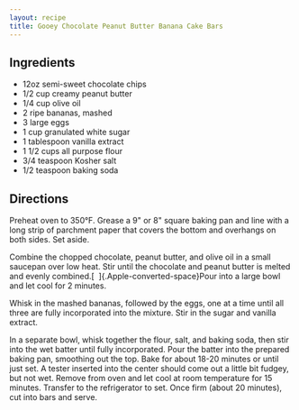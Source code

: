 ```yaml
---
layout: recipe
title: Gooey Chocolate Peanut Butter Banana Cake Bars
---
```


## Ingredients

* 12oz semi-sweet chocolate chips
* 1/2 cup creamy peanut butter
* 1/4 cup olive oil
* 2 ripe bananas, mashed
* 3 large eggs
* 1 cup granulated white sugar
* 1 tablespoon vanilla extract
* 1 1/2 cups all purpose flour
* 3/4 teaspoon Kosher salt
* 1/2 teaspoon baking soda

## Directions

Preheat oven to 350°F. Grease a 9\" or 8\" square baking pan and line
with a long strip of parchment paper that covers the bottom and
overhangs on both sides. Set aside.

Combine the chopped chocolate, peanut butter, and olive oil in a small
saucepan over low heat. Stir until the chocolate and peanut butter is
melted and evenly combined.[  ]{.Apple-converted-space}Pour into a large
bowl and let cool for 2 minutes.

Whisk in the mashed bananas, followed by the eggs, one at a time until
all three are fully incorporated into the mixture. Stir in the sugar and
vanilla extract.

In a separate bowl, whisk together the flour, salt, and baking soda,
then stir into the wet batter until fully incorporated. Pour the batter
into the prepared baking pan, smoothing out the top. Bake for about
18-20 minutes or until just set. A tester inserted into the center
should come out a little bit fudgey, but not wet. Remove from oven and
let cool at room temperature for 15 minutes. Transfer to the
refrigerator to set. Once firm (about 20 minutes), cut into bars and
serve.
